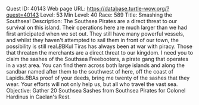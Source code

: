 Quest ID: 40143
Web page URL: https://database.turtle-wow.org/?quest=40143
Level: 53
Min Level: 40
Race: 589
Title: Smashing the Southsea!
Description: The Southsea Pirates are a direct threat to our survival on this island. Their operations here are much larger than we had first anticipated when we set out. They still have many powerful vessels, and whilst they haven't attempted to sail them in front of our town, the possibility is still real.$B$BKul Tiras has always been at war with piracy. Those that threaten the merchants are a direct threat to our kingdom. I need you to claim the sashes of the Southsea Freebooters, a pirate gang that operates in a vast area. You can find them across both large islands and along the sandbar named after them to the southwest of here, off the coast of Lapidis.$B$BAs proof of your deeds, bring me twenty of the sashes that they wear. Your efforts will not only help us, but all who travel the vast sea.
Objective: Gather 20 Southsea Sashes from Southsea Pirates for Colonel Hardinus in Caelan's Rest.

